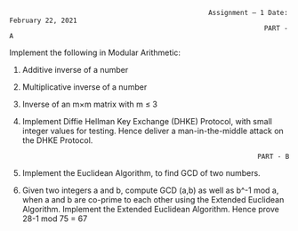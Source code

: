                                                                      
                                                      Assignment – 1 Date: February 22, 2021 
                                                                    PART - A 
  Implement the following in Modular Arithmetic: 
  1. Additive inverse of a number 
  2. Multiplicative inverse of a number 
  3. Inverse of an m×m matrix with m ≤ 3 
  4. Implement Diffie Hellman Key Exchange (DHKE) Protocol, with small integer values for testing. Hence deliver a man-in-the-middle attack on the DHKE Protocol. 
                                                                     
                                                                    PART - B 
  1. Implement the Euclidean Algorithm, to find GCD of two numbers. 

  2. Given two integers a and b, compute GCD (a,b) as well as b^-1 mod a,  when a and b are co-prime to each other using the Extended Euclidean Algorithm.
     Implement the Extended Euclidean Algorithm. Hence prove 28-1 mod 75 = 67 

